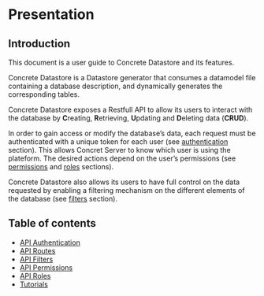 # Presentation

## Introduction

This document is a user guide to Concrete Datastore and its features.

Concrete Datastore is a Datastore generator that consumes a datamodel file containing a database description, and dynamically generates the corresponding tables.

Concrete Datastore exposes a Restfull API to allow its users to interact with the database by **C**reating, **R**etrieving, **U**pdating and **D**eleting data (**CRUD**).

In order to gain access or modify the database’s data, each request must be authenticated with a unique token for each user (see [authentication](authentication.md) section). This allows Concret Server to know which user is using the plateform. The desired actions depend on the user’s permissions (see [permissions](permissions.md) and [roles](roles.md) sections).

Concrete Datastore also allows its users to have full control on the data requested by enabling a filtering mechanism on the different elements of the database (see [filters](filters.md) section).

## Table of contents

- [API Authentication](authentication.md)
- [API Routes](api-routes.md)
- [API Filters](filters.md)
- [API Permissions](permissions.md)
- [API Roles](roles.md)
- [Tutorials](demo.md)
